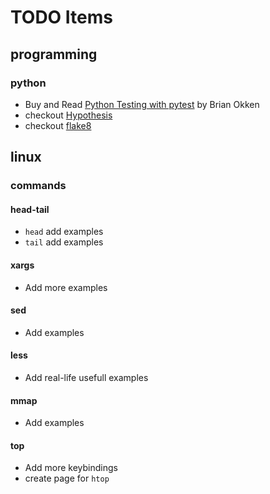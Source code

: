 # TODO Items

## programming

### python
  * Buy and Read [Python Testing with pytest](https://pragprog.com/book/bopytest/python-testing-with-pytest) by Brian Okken
  * checkout [Hypothesis](https://hypothesis.readthedocs.io/en/latest/)
  * checkout [flake8](https://pypi.org/project/flake8/)

## linux

### commands

#### head-tail
  * `head` add examples
  * `tail` add examples

#### xargs
  * Add more examples

#### sed
  * Add examples

#### less
  * Add real-life usefull examples

#### mmap
  * Add examples

#### top
  * Add more keybindings
  * create page for `htop`